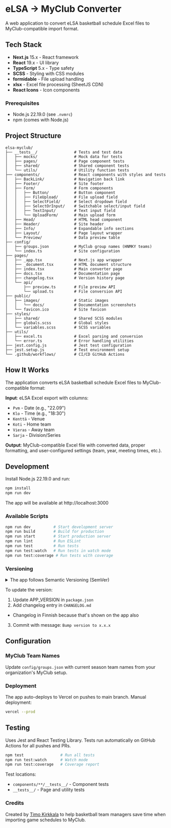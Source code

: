 # eLSA → MyClub Converter

A web application to convert eLSA basketball schedule Excel files to MyClub-compatible import format.

## Tech Stack

- **Next.js** 15.x - React framework
- **React** 19.x - UI library
- **TypeScript** 5.x - Type safety
- **SCSS** - Styling with CSS modules
- **formidable** - File upload handling
- **xlsx** - Excel file processing (SheetJS CDN)
- **React Icons** - Icon components

### Prerequisites

- Node.js 22.19.0 (see `.nvmrc`)
- npm (comes with Node.js)

## Project Structure

```
elsa-myclub/
├── __tests__/                # Tests and test data
│   ├── mocks/                # Mock data for tests
│   ├── pages/                # Page component tests
│   ├── shared/               # Shared component tests
│   └── utils/                # Utility function tests
├── components/               # React components with styles and tests
│   ├── BackLink/             # Navigation back link
│   ├── Footer/               # Site footer
│   ├── Form/                 # Form components
│   │   ├── Button/           # Button component
│   │   ├── FileUpload/       # File upload field
│   │   ├── SelectField/      # Select dropdown field
│   │   ├── SelectOrInput/    # Switchable select/input field
│   │   ├── TextInput/        # Text input field
│   │   └── UploadForm/       # Main upload form
│   ├── Head/                 # HTML head component
│   ├── Header/               # Site header
│   ├── Info/                 # Expandable info sections
│   ├── Layout/               # Page layout wrapper
│   └── Preview/              # Data preview table
├── config/
│   ├── groups.json           # MyClub group names (HNMKY teams)
│   └── index.ts              # Site configuration
├── pages/
│   ├── _app.tsx              # Next.js app wrapper
│   ├── _document.tsx         # HTML document structure
│   ├── index.tsx             # Main converter page
│   ├── docs.tsx              # Documentation page
│   ├── changelog.tsx         # Version history page
│   └── api/
│       ├── preview.ts        # File preview API
│       └── upload.ts         # File conversion API
├── public/
│   ├── images/               # Static images
│   │   └── docs/             # Documentation screenshots
│   └── favicon.ico           # Site favicon
├── styles/
│   ├── shared/               # Shared SCSS modules
│   ├── globals.scss          # Global styles
│   └── variables.scss        # SCSS variables
├── utils/
│   ├── excel.ts              # Excel parsing and conversion
│   └── error.ts              # Error handling utilities
├── jest.config.js            # Jest test configuration
├── jest.setup.js             # Test environment setup
└── .github/workflows/        # CI/CD GitHub Actions
```

## How It Works

The application converts eLSA basketball schedule Excel files to MyClub-compatible format:

**Input**: eLSA Excel export with columns:

- `Pvm` - Date (e.g., "22.09")
- `Klo` - Time (e.g., "18:30")
- `Kenttä` - Venue
- `Koti` - Home team
- `Vieras` - Away team
- `Sarja` - Division/Series

**Output**: MyClub-compatible Excel file with converted data, proper formatting, and user-configured settings (team, year, meeting times, etc.).

## Development

Install Node.js 22.19.0 and run:

```bash
npm install
npm run dev
```

The app will be available at http://localhost:3000

### Available Scripts

```bash
npm run dev          # Start development server
npm run build        # Build for production
npm run start        # Start production server
npm run lint         # Run ESLint
npm run test         # Run tests
npm run test:watch   # Run tests in watch mode
npm run test:coverage # Run tests with coverage
```

### Versioning

<details>
<summary>The app follows Semantic Versioning (SemVer)</summary>

```
Major version (x.0.0): Breaking changes
Minor version (0.x.0): New features
Patch version (0.0.x): Bug fixes
Beta suffix (-beta): Pre-release version
```

</details>

To update the version:

1. Update APP_VERSION in `package.json`
2. Add changelog entry in `CHANGELOG.md`

- Changelog in Finnish because that's shown on the app also

3. Commit with message: `Bump version to x.x.x`

## Configuration

### MyClub Team Names

Update `config/groups.json` with current season team names from your organization's MyClub setup.

### Deployment

The app auto-deploys to Vercel on pushes to main branch. Manual deployment:

```bash
vercel --prod
```

## Testing

Uses Jest and React Testing Library. Tests run automatically on GitHub Actions for all pushes and PRs.

```bash
npm test                # Run all tests
npm run test:watch      # Watch mode
npm run test:coverage   # Coverage report
```

Test locations:

- `components/**/__tests__/` - Component tests
- `__tests__/` - Page and utility tests

### Credits

Created by [Timo Kirkkala](https://github.com/kirkkala) to help basketball team managers save time when importing game schedules to MyClub.
